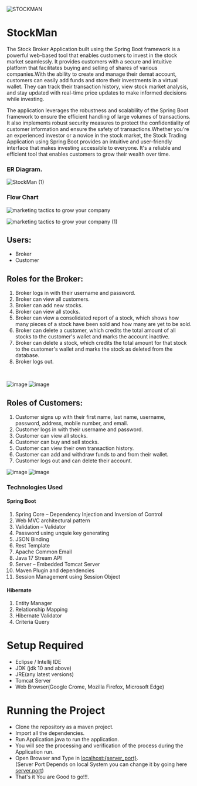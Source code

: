 ![STOCKMAN](https://user-images.githubusercontent.com/112793753/236413005-44badfe6-f862-4ea8-a2d1-87b9f230a380.jpg)
# StockMan

The Stock Broker Application built using the Spring Boot framework is a powerful web-based tool that enables customers to invest in the stock market seamlessly. It provides customers with a secure and intuitive platform that facilitates buying and selling of shares of various companies.With the ability to create and manage their demat account, customers can easily add funds and store their investments in a virtual wallet. They can track their transaction history, view stock market analysis, and stay updated with real-time price updates to make informed decisions while investing.

The application leverages the robustness and scalability of the Spring Boot framework to ensure the efficient handling of large volumes of transactions. It also implements robust security measures to protect the confidentiality of customer information and ensure the safety of transactions.Whether you're an experienced investor or a novice in the stock market, the Stock Trading Application using Spring Boot provides an intuitive and user-friendly interface that makes investing accessible to everyone. It's a reliable and efficient tool that enables customers to grow their wealth over time.

### ER Diagram.

![StockMan (1)](https://user-images.githubusercontent.com/112793753/236673794-e0a3425a-8437-46aa-8edb-5b0e9107d69c.png)

### Flow Chart

![marketing tactics to grow your company](https://user-images.githubusercontent.com/112793753/236677792-86dc5d0a-c91e-4f74-8c38-8879040b175b.png)

![marketing tactics to grow your company (1)](https://user-images.githubusercontent.com/112793753/236677813-1569ac4c-3bfc-430e-b973-d08fb80a9641.png)

## Users:

- Broker
- Customer

## Roles for the Broker:

1. Broker logs in with their username and password.
2. Broker can view all customers.
3. Broker can add new stocks.
4. Broker can view all stocks.
5. Broker can view a consolidated report of a stock, which shows how many pieces of a stock have been sold and how many are yet to be sold.
6. Broker can delete a customer, which credits the total amount of all stocks to the customer's wallet and marks the account inactive.
7. Broker can delete a stock, which credits the total amount for that stock to the customer's wallet and marks the stock as deleted from the database.
8. Broker logs out.

<br/>

![image](https://user-images.githubusercontent.com/112793753/236678054-523b0d4a-66b6-45d0-907a-b6098534ef19.png)
![image](https://user-images.githubusercontent.com/112793753/236678087-0f8714a3-f353-47b7-b921-02f64f9b0974.png)

## Roles of Customers:

1. Customer signs up with their first name, last name, username, password, address, mobile number, and email.
2. Customer logs in with their username and password.
3. Customer can view all stocks.
4. Customer can buy and sell stocks.
5. Customer can view their own transaction history.
6. Customer can add and withdraw funds to and from their wallet.
7. Customer logs out and can delete their account.

![image](https://user-images.githubusercontent.com/112793753/236678247-01bdf2e1-7c02-479c-8ddf-b237f805b51b.png)
![image](https://user-images.githubusercontent.com/112793753/236678279-db5886a3-2008-41dd-a6e2-314ae01fb4e0.png)


### Technologies Used
#### Spring Boot
1. Spring Core – Dependency Injection and Inversion of Control
2. Web MVC architectural pattern
3. Validation – Validator
4. Password using unquie key generating
5. JSON Binding
8. Rest Template
9. Apache Common Email
10. Java 17 Stream API
11. Server – Embedded Tomcat Server
12. Maven Plugin and dependencies
13. Session Management using Session Object

#### Hibernate
1. Entity Manager
2. Relationship Mapping
3. Hibernate Validator
4. Criteria Query

# Setup Required
- Eclipse / Intellij IDE
- JDK (jdk 10 and above)
- JRE(any latest versions)
- Tomcat Server
- Web Browser(Google Crome, Mozilla Firefox, Microsoft Edge)

# Running the Project
- Clone the repository as a maven project.
- Import all the dependencies.
- Run Application.java to run the application.
- You will see the processing and verification of the process during the Application run.
- Open Browser and Type in [localhost:{server_port}](https://locallhost.com/). <br/>(Server Port Depends on local System you can change it by going here [server.port](https://github.com/modhtanmay/Stock-Trading-Management/blob/master/Share-Data/src/main/resources/application.properties))
- That's it You are Good to go!!!.









